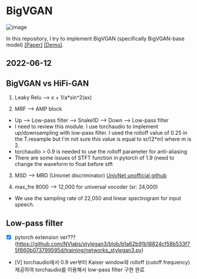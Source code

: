 # BigVGAN
![image](https://user-images.githubusercontent.com/56749640/173193781-0ee419a5-df66-4b94-8585-546167ecceb5.png)


In this repository, I try to implement BigVGAN (specifically BigVGAN-base model) [[Paper]](https://arxiv.org/pdf/2206.04658.pdf) [[Demo]](https://bigvgan-demo.github.io/).

## 2022-06-12


## BigVGAN vs HiFi-GAN 

1. Leaky Relu --> x + 1/a*sin^2(ax)

2. MRF --> AMP block 
- Up --> Low-pass filter --> Snake1D --> Down --> Low-pass filter
- I need to review this module. I use torchaudio to implement up/downsampling with low-pass filter. I used the rolloff value of 0.25 in the T.resample but I'm not sure this value is equal to sr/(2*m) where m is 2.
- torchaudio > 0.9 is needed to use the rolloff parameter for anti-aliasing
- There are some issues of STFT function in pytorch of 1.9 (need to change the waveform to float before stft 

3. MSD --> MRD (Univnet discriminator) [UnivNet unofficial github](https://github.com/mindslab-ai/univnet/blob/9bb2b54838bb6d7ce767131cc7b8b61198bc7558/model/mrd.py#L49)

4. max_fre 8000 --> 12,000 for universal vocoder (sr: 24,000)
- We use the sampling rate of 22,050 and linear spectrogram for input speech.

## Low-pass filter
- [X] pytorch extension ver??? (https://github.com/NVlabs/stylegan3/blob/b1a62b91b18824cf58b533f75f660b073799595d/training/networks_stylegan3.py)
- [V] torchaudio에서 0.9 ver부터 Kaiser window와 rolloff (cutoff frequency) 제공하여 torchaudio를 이용해서 low-pass filter 구현 완료
